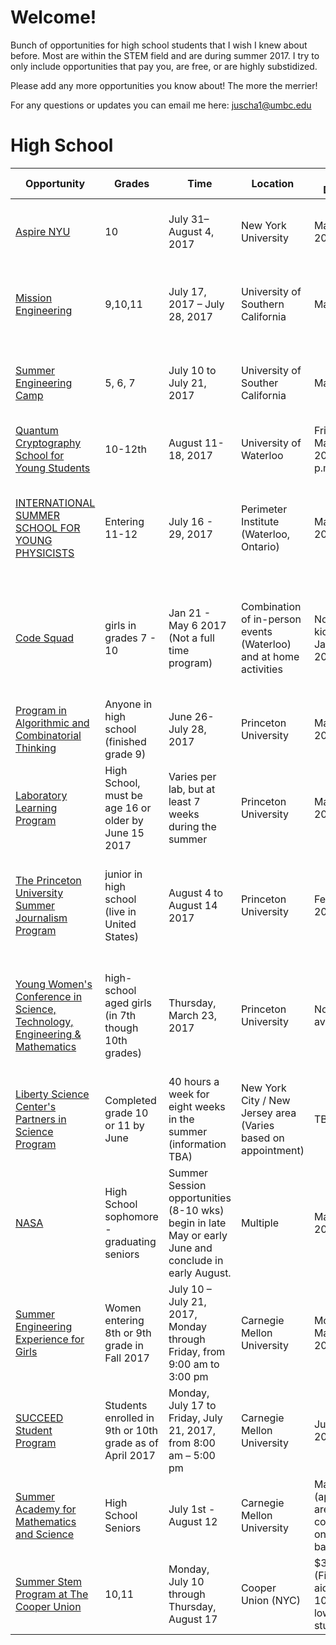 # Welcome!
Bunch of opportunities for high school students that I wish I knew about before. Most are within the STEM field and are during summer 2017. I try to only include opportunities that pay you, are free, or are highly substidized. 

Please add any more opportunities you know about! The more the merrier!

For any questions or updates you can email me here: juscha1@umbc.edu

# High School
| Opportunity        | Grades         | Time | Location |App Deadline  | Cost | Notes |
| ----------------- |-------------  | ---------| -------| ---------| -----| -----|
| [Aspire NYU](http://www.sps.nyu.edu/academics/hsacademy/summer-programs/aspire.html) | 10 | July 31–August 4, 2017 | New York University | March 27, 2017 | Free | Must be a current sophomore from the New York metro/tri-state area |
| [Mission Engineering](https://viterbipk12.usc.edu/missionengineering/)| 9,10,11 | July 17, 2017 – July 28, 2017 | University of Southern California| May 1, 2017 | $750 (All low income students accepted will have a FULL SCHOLARSHIP | Must be able to commute|
| [Summer Engineering Camp](https://viterbipk12.usc.edu/camp/) | 5, 6, 7 | July 10 to July 21, 2017 | University of Souther California | May 1st | $750 (All low income students accepted will have a FULL SCHOLARSHIP | Must be able to commute|
| [Quantum Cryptography School for Young Students](https://uwaterloo.ca/institute-for-quantum-computing/programs/quantum-cryptography-school-young-students) | 10-12th | August 11-18, 2017 | University of Waterloo |Friday, March 24, 2017 at 5 p.m. (EDT). | $250 CAD | Financial Aid/Scholarship available | 
| [INTERNATIONAL SUMMER SCHOOL FOR YOUNG PHYSICISTS](http://www.perimeterinstitute.ca/outreach/students/programs/international-summer-school-young-physicists) | Entering 11-12 | July 16 - 29, 2017 | Perimeter Institute (Waterloo, Ontario) | March 31, 2017	 |  $500 (CDN) | Travel costs covered for Canadian students, ground transportation covered, Financial aid available |
| [Code Squad](https://uwaterloo.ca/catalyst/codesquad) | girls in grades 7 - 10 | Jan 21 - May 6 2017 (Not a full time program) | Combination of in-person events (Waterloo) and at home activities | No app, but kickoff is Jan 21 2017 | No cost, but $200 registration cost for the conference in the middle of the program (financial aid available) | [Helpful FAQ](https://uwaterloo.ca/catalyst/code-squad-frequently-asked-questions) |
| [Program in Algorithmic and Combinatorial Thinking](https://algorithmicthinking.org) | Anyone in high school (finished grade 9) | June 26-July 28, 2017 | Princeton University | March 05, 2017 | $1000 for registration | [Helpful FAQ](https://algorithmicthinking.org/faq/) |
| [Laboratory Learning Program](http://research.princeton.edu/students/research-opportunities) | High School, must be age 16 or older by June 15 2017 | Varies per lab, but at least 7 weeks during the summer | Princeton University | March 15, 2017 | No cost | [Helpful FAQ](http://research.princeton.edu/students/research-opportunities/faqs/) | 
| [The Princeton University Summer Journalism Program](http://www.princeton.edu/sjp/)   | junior in high school (live in United States) | August 4 to August 14 2017  | Princeton University | Feb 24 2017 | All expenses, including students' travel costs to and from Princeton, are paid for by the program. | Program specifically for students from a low income background |
| [Young Women's Conference in Science, Technology, Engineering & Mathematics](http://www.pppl.gov/YWC) | high-school aged girls (in 7th though 10th grades) | Thursday, March 23, 2017 | Princeton University | None available | First Come First Serve | Group registration only including chaperones. Seems like registration is mostly handled by high school administration.|
| [Liberty Science Center's Partners in Science Program](http://lsc.org/for-educators/programs-at-the-center/partners-in-science/) | Completed grade 10 or 11 by June | 40 hours a week for eight weeks in the summer (information TBA) | New York City / New Jersey area (Varies based on appointment) | TBA | No cost | More information TBA |
| [NASA](https://intern.nasa.gov/ossi/web/public/main/index.cfm?solarAction=view&subAction=content&contentCode=HOME_PAGE_INTERNSHIPS) | High School sophomore - graduating seniors | Summer Session opportunities (8-10 wks) begin in late May or early June and conclude in early August. | Multiple | March 1st 2017 | Stipend |  | 
| [Summer Engineering Experience for Girls](https://www.cmu.edu/ices/outreach/see/) | Women entering 8th or 9th grade in Fall 2017 | July 10 – July 21, 2017, Monday through Friday, from 9:00 am to 3:00 pm | Carnegie Mellon University | Monday, May 1, 2017. | Free | May need to look into getting housing | 
| [SUCCEED Student Program](http://cedmcenter.org/succeed/succeed-student-program/) | Students enrolled in 9th or 10th grade as of April 2017 | Monday, July 17 to Friday, July 21, 2017, from 8:00 am – 5:00 pm | Carnegie Mellon University | June 5, 2017 | Free | 
| [Summer Academy for Mathematics and Science](http://admission.enrollment.cmu.edu/pages/diversity-sams) | High School Seniors | July 1st - August 12 | Carnegie Mellon University | March 1st (applications are considered on a rolling basis) | Free tuition, housing, and dining | Seeks to recruit underserved and underrepresented students. | 
|[Summer Stem Program at The Cooper Union](https://cooper.edu/engineering/summer-stem) | 10,11 | Monday, July 10 through Thursday, August 17 | Cooper Union (NYC) | $3,300 (Financial aid up to 100% for low income students) | |

